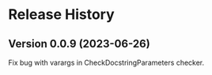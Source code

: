 # Release History

## Version 0.0.9 (2023-06-26)
Fix bug with varargs in CheckDocstringParameters checker.